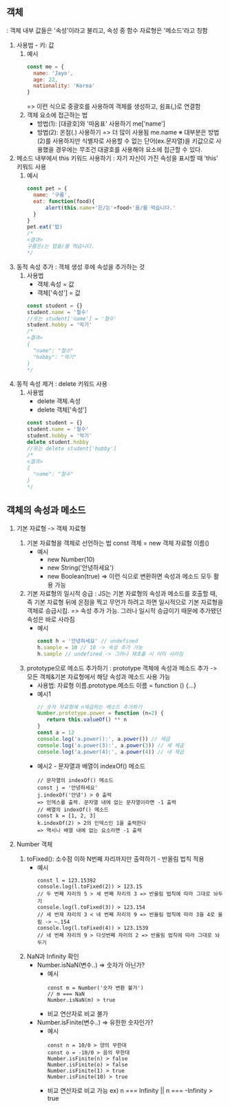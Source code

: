 ## 객체
: 객체 내부 값들은 '속성'이라고 불리고, 속성 중 함수 자료형은 '메소드'라고 칭함
1. 사용법 - 키: 값
   1) 예시
      ```javascript
      const me = {
        name: 'Jayo',
        age: 22,
        nationality: 'Korea' 
      }
      ```
      => 이런 식으로 중괄호를 사용하여 객체를 생성하고, 쉼표(,)로 연결함
   2) 객체 요소에 접근하는 법
      * 방법(1): \[대괄호\]와 '따옴표' 사용하기
        me\['name'\]
      * 방법(2): 온점(.) 사용하기 => 더 많이 사용됨
        me.name
      ※ 대부분은 방법(2)를 사용하지만 식별자로 사용할 수 없는 단어(ex.문자열)을 키값으로 사용했을 경우에는
         무조건 대괄호를 사용해야 요소에 접근할 수 있다.
2. 메소드 내부에서 this 키워드 사용하기
   : 자기 자신이 가진 속성을 표시할 때 'this' 키워드 사용
   1) 예시
      ```javascript
      const pet = {
        name: '구름',
        eat: function(food){
            alert(this.name+'은/는'+food+'을/를 먹습니다.'
        }
      }
      pet.eat('밥)
      /*
      <결과>
      구름은/는 밥을/를 먹습니다.
      */
      ```
3. 동적 속성 추가
   : 객체 생성 후에 속성을 추가하는 것
   1) 사용법
      * 객체.속성 = 값
      * 객체\['속성'\] = 값
      ```javascript
      const student = {}
      student.name = '철수'
      //또는 student['name'] = '철수'
      student.hobby = '악기'
      /*
      <결과>
      {
        "name": "철수"
        "hobby": "악기"
      }
      */
      ```
4. 동적 속성 제거
   : delete 키워드 사용
   1) 사용법
      * delete 객체.속성
      * delete 객체\['속성'\]
      ```javascript
      const student = {}
      student.name = '철수'
      student.hobby = '악기'
      delete student.hobby
      //또는 delete student['hobby']
      /*
      <결과>
      {
        "name": "철수"
      }
      */
      ```

## 객체의 속성과 메소드
1. 기본 자료형 -> 객체 자료형
   1) 기본 자료형을 객체로 선언하는 법
      const 객체 = new 객체 자료형 이름()
      * 예시
        - new Number(10)
        - new String('안녕하세요')
        - new Boolean(true)
      => 이런 식으로 변환하면 속성과 메소드 모두 활용 가능
   2) 기본 자료형의 일시적 승급
      : JS는 기본 자료형의 속성과 메소드를 호출할 때, 즉 기본 자료형 뒤에 온점을 찍고 무언가 하려고 하면
        일시적으로 기본 자료형을 객체로 승급시킴.
      => 속성 추가 가능. 그러나 일시적 승급이기 때문에 추가됐던 속성은 바로 사라짐
      * 예시
        ```javascript
        const h = '안녕하세요' // undefined
        h.sample = 10 // 10 -> 속성 추가 가능
        h.sample // undefined -> 그러나 재호출 시 이미 사라짐
        ```
   3) prototype으로 메소드 추가하기
      : prototype 객체에 속성과 메소드 추가 -> 모든 객체&기본 자료형에서 해당 속성과 메소드 사용 가능
      * 사용법: 자료형 이름.prototype.메소드 이름 = function () {...}
      * 예시1
        ```javascript
        // 숫자 자료형에 n제곱하는 메소드 추가하기
        Number.prototype.power = function (n=2) {
           return this.valueOf() ** n
        }
        const a = 12
        console.log('a.power():', a.power()) // 제곱
        console.log('a.power(3):', a.power(3)) // 세 제곱
        console.log('a.power(4):', a.power(4)) // 네 제곱
        ```
      * 예시2 - 문자열과 배열이 indexOf() 메소드
        ```
        // 문자열의 indexOf() 메소드
        const j = '안녕하세요'
        j.indexOf('안녕') > 0 출력
        => 인덱스를 출력. 문자열 내에 없는 문자열이라면 -1 출력
        // 배열의 indexOf() 메소드
        const k = [1, 2, 3]
        k.indexOf(2) > 2의 인덱스인 1을 출력한다
        => 역시나 배열 내에 없는 요소라면 -1 출력
        ```


4. Number 객체
   1) toFixed(): 소수점 이하 N번째 자리까지만 출력하기 - 반올림 법칙 적용
      * 예시
        ```
        const l = 123.15392
        console.log(l.toFixed(2)) > 123.15
        // 두 번째 자리의 5 > 세 번째 자리의 3 => 반올림 법칙에 따라 그대로 놔두기
        console.log(l.toFixed(3)) > 123.154
        // 세 번재 자리의 3 < 네 번째 자리의 9 => 반올림 법칙에 따라 3을 4로 올림 -> ~.154
        console.log(l.toFixed(4)) > 123.1539
        // 네 번째 자리의 9 > 다섯번째 자리의 2 => 반올림 법칙에 따라 그대로 놔두기
        ```
   2) NaN과 Infinity 확인
      * Number.isNaN(변수..) => 숫자가 아닌가?
        * 예시
          ```
          const m = Number('숫자 변환 불가')
          // m === NaN
          Number.isNaN(m) > true
          ```
        * 비교 연산자로 비교 불가
      * Number.isFinite(변수..) => 유한한 숫자인가?
        * 예시
          ```
          const n = 10/0 > 양의 무한대
          const o = -10/0 > 음의 무한대
          Number.isFinite(n) > false
          Number.isFinite(o) > false
          Number.isFinite(1) > true
          Number.isFinite(10) > true
          ```
        * 비교 연산자로 비교 가능
          ex) n === Infinity || n === -Infinity > true
